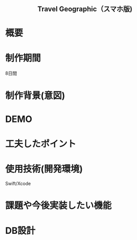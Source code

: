 
<h2 align="center">Travel Geographic（スマホ版)</h2>



# 概要


# 制作期間
8日間

# 制作背景(意図)
 
# DEMO


# 工夫したポイント

# 使用技術(開発環境)
Swift/Xcode

# 課題や今後実装したい機能

  

# DB設計
